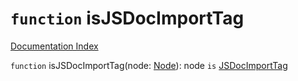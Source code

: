 # `function` isJSDocImportTag

[Documentation Index](../README.md)

`function` isJSDocImportTag(node: [Node](../interface.Node/README.md)): node `is` [JSDocImportTag](../interface.JSDocImportTag/README.md)

